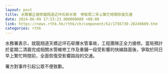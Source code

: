 ```yaml
---
layout: post
title: 水務署正搶修龍翔道近坪石邨水管　爭取周二早上繁忙時間恢復交通
date: 2024-06-09 17:53:23.000000000 +08:00
link: https://news.rthk.hk/rthk/ch/component/k2/1756730-20240609.htm
categories: rthk
---
```


水務署表示，就龍翔道天橋近坪石邨爆水管事故，工程團隊正全力搶修。當局預計於星期二清晨完成相關水管維修工作及重鋪一段受影響的快線路面後，爭取於同日早上繁忙時間前，全面恢復受影響路段的交通。

署方對事件引起公眾不便致歉。
